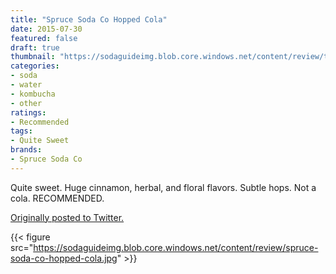 ```yaml
---
title: "Spruce Soda Co Hopped Cola"
date: 2015-07-30
featured: false
draft: true
thumbnail: "https://sodaguideimg.blob.core.windows.net/content/review/thumbs/spruce-soda-co-hopped-cola.jpg"
categories:
- soda
- water
- kombucha
- other
ratings:
- Recommended
tags:
- Quite Sweet
brands:
- Spruce Soda Co
---
```


Quite sweet. Huge cinnamon, herbal, and floral flavors. Subtle hops. Not a cola. RECOMMENDED.

[Originally posted to Twitter.](https://twitter.com/Cavorter/status/626789357488242688)

{{< figure src="https://sodaguideimg.blob.core.windows.net/content/review/spruce-soda-co-hopped-cola.jpg" >}}


